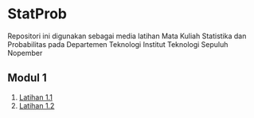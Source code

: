 # StatProb

Repositori ini digunakan sebagai media latihan Mata Kuliah Statistika dan Probabilitas pada Departemen Teknologi Institut Teknologi Sepuluh Nopember

## Modul 1

1. [Latihan 1.1](Module%201.1.ipynb)
2. [Latihan 1.2](Module%201.2.ipynb)

